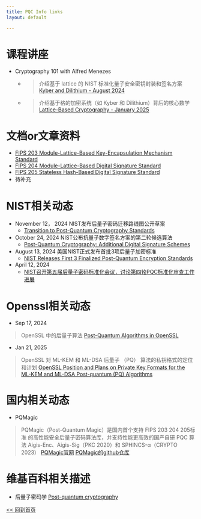 ```yaml
---
title: PQC Info links
layout: default

---
```

# 课程讲座
- Cryptography 101 with Alfred Menezes
    - > 介绍基于 lattice 的 NIST 标准化量子安全密钥封装和签名方案
    [Kyber and Dilithium - August 2024](https://cryptography101.ca/kyber-dilithium/)
    - > 介绍基于格的加密系统（如 Kyber 和 Dilithium）背后的核心数学
    [Lattice-Based Cryptography - January 2025](https://cryptography101.ca/lattice-based-cryptography/)


# 文档or文章资料
- [FIPS 203
Module-Lattice-Based Key-Encapsulation Mechanism Standard](https://csrc.nist.gov/pubs/fips/203/final)
- [FIPS 204 
Module-Lattice-Based Digital Signature Standard](https://csrc.nist.gov/pubs/fips/204/final)
- [FIPS 205
Stateless Hash-Based Digital Signature Standard](https://csrc.nist.gov/pubs/fips/205/final)
- 待补充

# NIST相关动态
- November 12， 2024 NIST发布后量子密码迁移路线图公开草案
    - [Transition to Post-Quantum Cryptography Standards](https://csrc.nist.gov/pubs/ir/8547/ipd)
- October 24, 2024 NIST公布抗量子数字签名方案的第二轮候选算法
    - [Post-Quantum Cryptography: Additional Digital Signature Schemes](https://csrc.nist.gov/Projects/pqc-dig-sig/round-2-additional-signatures)
 - August 13, 2024 美国NIST正式发布首批3项后量子加密标准
    - [NIST Releases First 3 Finalized Post-Quantum Encryption Standards](https://www.nist.gov/news-events/news/2024/08/nist-releases-first-3-finalized-post-quantum-encryption-standards)
- April 12, 2024 
    - [NIST召开第五届后量子密码标准化会议，讨论第四轮PQC标准化审查工作进展](https://www.secrss.com/articles/65285)


# Openssl相关动态

- Sep 17, 2024
> OpenSSL 中的后量子算法
[Post-Quantum Algorithms in OpenSSL](https://openssl-library.org/post/2024-09-17-post-quantum/)

- Jan 21, 2025
> OpenSSL 对 ML-KEM 和 ML-DSA 后量子 （PQ） 算法的私钥格式的定位和计划
[OpenSSL Position and Plans on Private Key Formats for the ML-KEM and ML-DSA Post-quantum (PQ) Algorithms](https://openssl-library.org/post/2025-01-21-blog-positionandplans/)

# 国内相关动态
- PQMagic
> PQMagic（Post-Quantum Magic）是国内首个支持 FIPS 203 204 205标准 的高性能安全后量子密码算法库，并支持性能更高效的国产自研 PQC 算法 Aigis-Enc、Aigis-Sig（PKC 2020）和 SPHINCS-α（CRYPTO 2023）
[PQMagic官网](https://pqcrypto.dev/)
[PQMagic的github仓库](https://github.com/pqcrypto-cn/PQMagic)

# 维基百科相关描述
- 后量子密码学
[Post-quantum cryptography](https://en.wikipedia.org/wiki/Post-quantum_cryptography)



[<< 回到首页](./index)